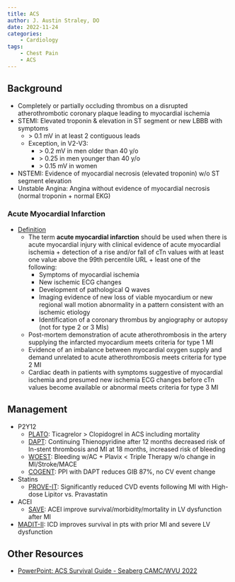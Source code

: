 ```yaml
---
title: ACS
author: J. Austin Straley, DO
date: 2022-11-24
categories:
    - Cardiology
tags:
    - Chest Pain
    - ACS
---
```

## Background

- Completely or partially occluding thrombus on a disrupted atherothrombotic coronary plaque leading to myocardial ischemia
- STEMI: Elevated troponin & elevation in ST segment or new LBBB with
    symptoms
    - \> 0.1 mV in at least 2 contiguous leads
    - Exception, in V2-V3:
        - \> 0.2 mV in men older than 40 y/o
        - \> 0.25 in men younger than 40 y/o
        - \> 0.15 mV in women
- NSTEMI: Evidence of myocardial necrosis (elevated troponin) w/o ST
    segment elevation
- Unstable Angina: Angina without evidence of myocardial necrosis
    (normal troponin + normal EKG)

### Acute Myocardial Infarction

- [Definition][3]
    - The term **acute myocardial infarction** should be used when there is acute myocardial injury with clinical evidence of acute myocardial ischemia + detection of a rise and/or fall of cTn values with at least one value above the 99th percentile URL + least one of the following:
        - Symptoms of myocardial ischemia
        - New ischemic ECG changes
        - Development of pathological Q waves
        - Imaging evidence of new loss of viable myocardium or new regional wall motion abnormality in a pattern consistent with an ischemic etiology
        - Identification of a coronary thrombus by angiography or autopsy (not for type 2 or 3 MIs)
    - Post-mortem demonstration of acute atherothrombosis in the artery supplying the infarcted myocardium meets criteria for type 1 MI
    - Evidence of an imbalance between myocardial oxygen supply and demand unrelated to acute atherothrombosis meets criteria for type 2 MI
    - Cardiac death in patients with symptoms suggestive of myocardial ischemia and presumed new ischemia ECG changes before cTn values become available or abnormal meets criteria for type 3 MI

## Management

- P2Y12
    - [PLATO][1]: Ticagrelor > Clopidogrel in ACS including mortality
    - [DAPT][2]: Continuing Thienopyridine after 12 months decreased risk of In-stent thrombosis and MI at 18 months, increased risk of bleeding
    - [WOEST][4]: Bleeding w/AC + Plavix < Triple Therapy w/o change in MI/Stroke/MACE
    - [COGENT][5]: PPI with DAPT reduces GIB 87%, no CV event change
- Statins
    - [PROVE-IT][6]: Significantly reduced CVD events following MI with High-dose Lipitor vs. Pravastatin
- ACEI
    - [SAVE][7]: ACEI improve survival/morbidity/mortality in LV dysfunction after MI
- [MADIT-II][8]: ICD improves survival in pts with prior MI and severe LV dysfunction

## Other Resources

- [PowerPoint: ACS Survival Guide - Seaberg CAMC/WVU 2022](https://www.dropbox.com/scl/fi/cd76rcwo7wxofonpiyth4/Cards-ACS-Survival-Guide-Seaberg-2022.pptx?rlkey=1n9dbr552d9rh0nxy3flvgcfv&dl=0)

[1]: http://www.ncbi.nlm.nih.gov/pubmed/19717846
[2]: https://pubmed.ncbi.nlm.nih.gov/25399658/{:target="_blank"}
[3]: https://pubmed.ncbi.nlm.nih.gov/30153967/{:target="_blank"}
[4]: https://pubmed.ncbi.nlm.nih.gov/23415013/{:target="_blank"}
[5]: https://pubmed.ncbi.nlm.nih.gov/20925534/{:target="_blank"}
[6]: http://www.ncbi.nlm.nih.gov/pubmed/15007110
[7]: https://pubmed.ncbi.nlm.nih.gov/1386652/{:target="_blank"}
[8]: https://pubmed.ncbi.nlm.nih.gov/11907286/{:target="_blank"}
